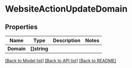 # WebsiteActionUpdateDomain

## Properties

Name | Type | Description | Notes
------------ | ------------- | ------------- | -------------
**Domain** | **[]string** |  | 

[[Back to Model list]](../README.md#documentation-for-models) [[Back to API list]](../README.md#documentation-for-api-endpoints) [[Back to README]](../README.md)


